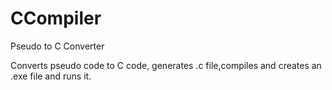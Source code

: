 # CCompiler
Pseudo to C Converter


Converts pseudo code to C code, generates .c file,compiles and creates an .exe file and runs it.
